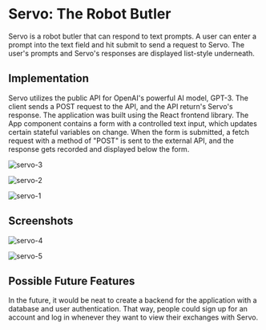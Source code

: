 # Servo: The Robot Butler

Servo is a robot butler that can respond to text prompts. A user can enter a prompt into the text field and hit submit to send a request to Servo. The user's prompts and Servo's responses are displayed list-style underneath.

## Implementation

Servo utilizes the public API for OpenAI's powerful AI model, GPT-3. The client sends a POST request to the API, and the API return's Servo's response. The application was built using the React frontend library. The App component contains a form with a controlled text input, which updates certain stateful variables on change. When the form is submitted, a fetch request with a method of "POST" is sent to the external API, and the response gets recorded and displayed below the form.

![servo-3](https://user-images.githubusercontent.com/88861592/167978396-caedcbed-4443-4f8a-aa2d-516b90918890.PNG)

![servo-2](https://user-images.githubusercontent.com/88861592/167978424-cc92ec25-ad7d-418e-954c-c84354c0231d.PNG)

![servo-1](https://user-images.githubusercontent.com/88861592/167978452-30b5c660-965a-467f-ade5-d9d6d0734159.PNG)

## Screenshots

![servo-4](https://user-images.githubusercontent.com/88861592/167979044-1ca70254-fa8a-4d94-b299-316f97520111.PNG)

![servo-5](https://user-images.githubusercontent.com/88861592/167979084-58165b5f-fe23-4c86-96b7-faede5bf36a1.PNG)

## Possible Future Features

In the future, it would be neat to create a backend for the application with a database and user authentication. That way, people could sign up for an account and log in whenever they want to view their exchanges with Servo.
